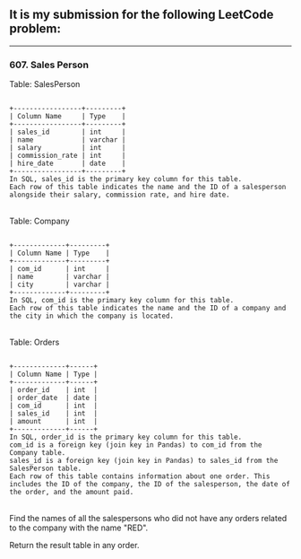 ## It is my submission for the following LeetCode problem:

---

### 607. Sales Person

Table: SalesPerson

<code>
+-----------------+---------+
| Column Name     | Type    |
+-----------------+---------+
| sales_id        | int     |
| name            | varchar |
| salary          | int     |
| commission_rate | int     |
| hire_date       | date    |
+-----------------+---------+
In SQL, sales_id is the primary key column for this table.
Each row of this table indicates the name and the ID of a salesperson alongside their salary, commission rate, and hire date.
</code><br>
 

Table: Company

<code>
+-------------+---------+
| Column Name | Type    |
+-------------+---------+
| com_id      | int     |
| name        | varchar |
| city        | varchar |
+-------------+---------+
In SQL, com_id is the primary key column for this table.
Each row of this table indicates the name and the ID of a company and the city in which the company is located.
</code><br>
 

Table: Orders

<code>
+-------------+------+
| Column Name | Type |
+-------------+------+
| order_id    | int  |
| order_date  | date |
| com_id      | int  |
| sales_id    | int  |
| amount      | int  |
+-------------+------+
In SQL, order_id is the primary key column for this table.
com_id is a foreign key (join key in Pandas) to com_id from the Company table.
sales_id is a foreign key (join key in Pandas) to sales_id from the SalesPerson table.
Each row of this table contains information about one order. This includes the ID of the company, the ID of the salesperson, the date of the order, and the amount paid.
</code><br> 

Find the names of all the salespersons who did not have any orders related to the company with the name "RED".

Return the result table in any order.
